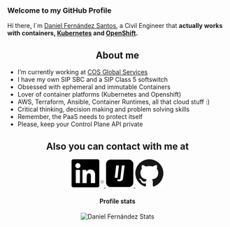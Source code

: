 ### Welcome to my GitHub Profile

Hi there[,](img/gifs/hithere.gif) I´m [Daniel Fernández Santos](https://github.com/danifernandezs), a Civil Engineer that **actually works with containers, [Kubernetes](https://kubernetes.io/docs/home/) and [OpenShift](https://docs.openshift.com/container-platform/).**

<h2 align="center">About me</h2>

- I’m currently working at [COS Global Services](https://cosglobalservices.com/)
- I have my own SIP SBC and a SIP Class 5 softswitch
- Obsessed with ephemeral and immutable Containers
- Lover of container platforms (Kubernetes and Openshift)
- AWS, Terraform, Ansible, Container Runtimes, all that cloud stuff :)
- Critical thinking, decision making and problem solving skills
- Remember, the PaaS needs to protect itself
- Please, keep your Control Plane API private

<h2 align="center">Also you can contact with me at</img></h2>

<p align="center">

  <a href="https://es.linkedin.com/in/daniel-fern%C3%A1ndez-santos-812a33157" target="_blank">
    <img src="img/LinkedIn/In-Black-66px-R.png" alt="Daniel Fernández LinkedIn Profile" height="64" width="74">
  </a>
  
  <a href="https://www.infojobs.net/daniel-fernandez-santos-2.prf" target="_blank">
    <img class="img-fluid" src="img/InfoJobs/InfoJobs-Black.png" alt="Daniel Fernández Infojobs" height="64" width="64">
  </a>

  <a href="https://github.com/danifernandezs" target="_blank">
    <img class="img-fluid" src="img/GitHub/GitHub-Mark-64px.png" alt="Daniel Fernández Github" height="64" width="64">
  </a>
</p>

<h4 align="center">Profile stats</h4>

<p align="center">
  <img src="https://github-readme-stats.vercel.app/api?username=danifernandezs&show_icons=true&theme=buefy" alt="Daniel Fernández Stats" />
</p>
